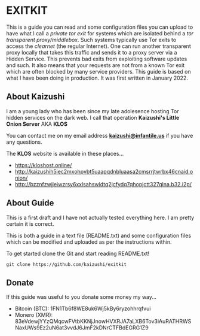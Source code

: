 EXITKIT
=======
This is a guide you can read and some configuration files you can upload to have what I call a *private tor exit* for systems which are isolated behind a *tor transparent proxy/middlebox*. Such systems typically use Tor exits to access the *clearnet* (the regular Internet). One can run another transparent proxy locally that takes this traffic and sends it to a proxy server via a Hidden Service. This prevents bad exits from exploiting software updates and such. It also means that your requests are not from a known Tor exit which are often blocked by many service providers. This guide is based on what I have been doing in production. It was first written in January 2022.

About Kaizushi
--------------
I am a young lady who has been since my late adolesence hosting Tor hidden services on the dark web. I call that operation **Kaizushi's Little Onion Server** AKA **KLOS**

You can contact me on my email address **kaizushi@infantile.us** if you have any questions.

The **KLOS** website is available in these places...
- https://kloshost.online/
- http://kaizushih5iec2mxohpvbt5uaapqdnbluaasa2cmsrrjtwrbx46cnaid.onion/
- http://bzznfzwjjeiwzrsy6xxlsahswldtq2jcfydq7qhopjctt327qlna.b32.i2p/

About Guide
-----------

This is a first draft and I have not actually tested everything here. I am pretty certain it is correct.

This is both a guide in a text file (README.txt) and some configuration files which can be modified and uploaded as per the instructions within.

To get started clone the Git and start reading README.txt!

	git clone https://github.com/kaizushi/exitkit

Donate
------

If this guide was useful to you donate some money my way...
- Bitcoin (BTC): 1FN1Tb6f8WE8uk6Wj5kBy6ryzohhrqfvui
- Monero (XMR): 83eVdewjYYzQMqcwFVtbKKNjJnowHVXRJA7aLXB6Tov3iAuRATHRWSNaxUWs9Ez2uN6at3vvdJ6JmF2kDNrCTFBdEGRG1Z9
